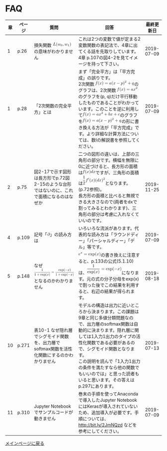 # FAQ

|章  |ページ  |質問　　　　　　　|回答|最終更新日|
|---|---|---|---|---|
|1|p.26|損失関数 <img src='./images/faq-01-1.png'/> の意味がわかりません|これは2つの変数で値が定まる2変数関数の表記法で、4章に出てくる話を先取りしています。4章 p.107の図4-2を見てイメージを持って下さい。|2019-07-09|
|1|p.28|「2次関数の完全平方」とは|まず「完全平方」は「平方完成」の誤りです。<br>2次関数 <img src='./images/faq-02-1.png'>のグラフは、2次関数 <img src='./images/faq-02-2.png' />のグラフを(p, q)だけ平行移動したものであることがわかっています。このことを逆に利用して<img src='./images/faq-02-3.png'/>のグラフを<img src='./images/faq-02-1.png'/>の形に書き換える方法が「平方完成」です。より詳細な計算方法については、数Ⅰの解説書を参照してください。|2019-07-09|
|2|p.75|図2-17で示す図形は長方形でp.72図2-15のような台形ではないのに、これで面積になるのはなぜか|二つの図形の違いは、上部の三角形の部分です。横幅を無限に0に近づけると、長方形の面積は<img src='./images/faq-05-1.png'/>ですが、三角形の面積は<img src='./images/faq-05-2.png'/>となります。(p.72参照)。<br>長方形の面積と比べると無視できる大きさなので(両者をdxで割ってみるとわかります)、三角形の部分は考慮に入れなくていいのです。|2019-11-25|
|4|p.109|記号「<img src='./images/faq-03-1.png'/>」の読み方は|いろいろな流派があります。代表的な読み方は「ラウンドディー」「パーシャルディー」「デル」等です。|2019-07-09|
|5|p.148|なぜ<img src='./images/faq-04-1.png'/>となるのかわかりません|<img src='./images/faq-04-3.png'/>の書き換えに注意すると、p.133の公式(5.1.10)は、<img src='./images/faq-04-2.png'/>になります。元の式の分子分母をexp(x)で割った後でこの結果を利用すると、右辺の結果が得られます。|2019-08-18|
|10|p.271|表10-1 なぜ隠れ層でシグモイド関数を、出力層でsoftmax関数を活性化関数にするのかわかりません|モデルの構造は出力に近いところから決まります。この課題は9章と同じ多値分類問題なので、出力層のsoftmax関数は自動的に決まります。隠れ層に関しては1入力1出力のタイプの活性化関数である必要があるので、シグモイド関数となります。<br>この説明を読んで「1入力1出力の条件を満たすなら他の関数でもいいのでは」と思った読者もいると思います。その答えはp.297にあります。|2019-07-13|
|11|p.310|Jupyter Notebookでサンプルコードが動きません|巻末の手順を使ってAnacondaで導入したJupyter NotebookにはKerasが導入されていないため、追加導入が必要です。手順については、http://bit.ly/2JmNQzd などを参考にしてください。|2019-07-09|

[メインページに戻る](./README.md)